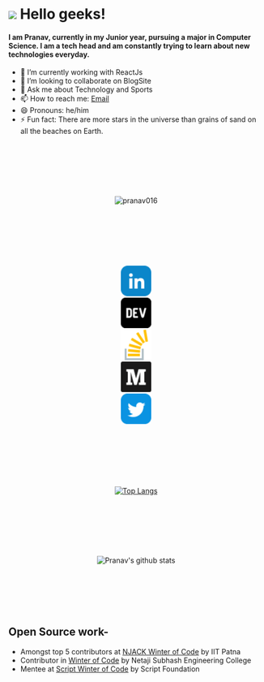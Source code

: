 <h1> <img src="https://github.com/TheDudeThatCode/TheDudeThatCode/blob/master/Assets/Hi.gif" width="29px"> Hello geeks! </h1>

#### I am Pranav, currently in my Junior year, pursuing a major in Computer Science. I am a tech head and am constantly trying to learn about new technologies everyday.

<div>

- 🌱 I’m currently working with ReactJs
- 👯 I’m looking to collaborate on BlogSite
- 💬 Ask me about Technology and Sports
- 📫 How to reach me: <a href = "mailto: pranavmendi@gmail.com">Email</a>
- 😄 Pronouns: he/him
- ⚡ Fun fact: There are more stars in the universe than grains of sand on all the beaches on Earth.

</div>

<div align="center">

<img src="https://komarev.com/ghpvc/?username=pranav016" alt="pranav016" />

</div>

<div align="center">
<p>
<a href="https://linkedin.com/in/pranav-mendiratta-89713a173" target="blank"><img class="icon" src="assets/linkedin.png" /></a>
<a href="https://dev.to/pranav016" target="blank"><img class="icon" src="assets/dev.png" /></a>
<a href="https://stackoverflow.com/users/13422979/pranav-m7?tab=profile" target="blank"><img class="icon" src="assets/stack-overflow.png" /></a>
<a href="https://medium.com/@pranav016" target="blank"><img class="icon" src="assets/medium.png" /></a>
<a href="https://twitter.com/Pranav046" target="blank"><img class="icon" src="assets/twitter.png" /></a>
<p>
</div>

<div align="center">

[![Top Langs](https://github-readme-stats-eta-seven.vercel.app/api/top-langs/?username=Pranav016&layout=compact)](https://github.com/Pranav016/Pranav016.git)

</div>

<div align="center">

![Pranav's github stats](https://github-readme-stats-eta-seven.vercel.app/api?username=Pranav016&show_icons=true&count_private=true)

</div>

<div>

<h2>Open Source work- </h2>

- Amongst top 5 contributors at [NJACK Winter of Code](https://github.com/NJACKWinterOfCode) by IIT Patna
- Contributor in [Winter of Code](https://github.com/WinterOfCode) by Netaji Subhash Engineering College
- Mentee at [Script Winter of Code](https://swoc.tech/) by Script Foundation

</div>

<style>
div{
    margin-bottom: 3vh;
}
.icon{
    height:60px;
    width: 60px;
    padding: 0px 3vh;
}
</style>